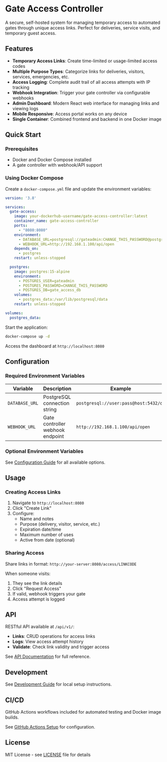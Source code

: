 # Gate Access Controller

A secure, self-hosted system for managing temporary access to automated gates through unique access links. Perfect for deliveries, service visits, and temporary guest access.

## Features

- **Temporary Access Links**: Create time-limited or usage-limited access codes
- **Multiple Purpose Types**: Categorize links for deliveries, visitors, services, emergencies, etc.
- **Access Logging**: Complete audit trail of all access attempts with IP tracking
- **Webhook Integration**: Trigger your gate controller via configurable webhooks
- **Admin Dashboard**: Modern React web interface for managing links and viewing logs
- **Mobile Responsive**: Access portal works on any device
- **Single Container**: Combined frontend and backend in one Docker image

## Quick Start

### Prerequisites
- Docker and Docker Compose installed
- A gate controller with webhook/API support

### Using Docker Compose

Create a `docker-compose.yml` file and update the environment variables:

```yaml
version: '3.8'

services:
  gate-access:
    image: your-dockerhub-username/gate-access-controller:latest
    container_name: gate-access-controller
    ports:
      - "8080:8080"
    environment:
      - DATABASE_URL=postgresql://gateadmin:CHANGE_THIS_PASSWORD@postgres:5432/gate_access_db
      - WEBHOOK_URL=http://192.168.1.100/api/open
    depends_on:
      - postgres
    restart: unless-stopped

  postgres:
    image: postgres:15-alpine
    environment:
      - POSTGRES_USER=gateadmin
      - POSTGRES_PASSWORD=CHANGE_THIS_PASSWORD
      - POSTGRES_DB=gate_access_db
    volumes:
      - postgres_data:/var/lib/postgresql/data
    restart: unless-stopped

volumes:
  postgres_data:
```

Start the application:

```bash
docker-compose up -d
```

Access the dashboard at `http://localhost:8080`

## Configuration

### Required Environment Variables

| Variable | Description | Example |
|----------|-------------|---------|
| `DATABASE_URL` | PostgreSQL connection string | `postgresql://user:pass@host:5432/db` |
| `WEBHOOK_URL` | Gate controller webhook endpoint | `http://192.168.1.100/api/open` |

### Optional Environment Variables

See [Configuration Guide](docs/CONFIGURATION.md) for all available options.

## Usage

### Creating Access Links

1. Navigate to `http://localhost:8080`
2. Click "Create Link"
3. Configure:
   - Name and notes
   - Purpose (delivery, visitor, service, etc.)
   - Expiration date/time
   - Maximum number of uses
   - Active from date (optional)

### Sharing Access

Share links in format: `http://your-server:8080/access/LINKCODE`

When someone visits:
1. They see the link details
2. Click "Request Access"
3. If valid, webhook triggers your gate
4. Access attempt is logged

## API

RESTful API available at `/api/v1/`:

- **Links**: CRUD operations for access links
- **Logs**: View access attempt history
- **Validate**: Check link validity and trigger access

See [API Documentation](docs/API.md) for full reference.

## Development

See [Development Guide](docs/DEVELOPMENT.md) for local setup instructions.

## CI/CD

GitHub Actions workflows included for automated testing and Docker image builds.

See [GitHub Actions Setup](docs/GITHUB_ACTIONS_SETUP.md) for configuration.

## License

MIT License - see [LICENSE](LICENSE) file for details
